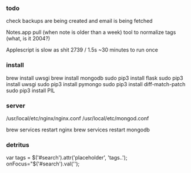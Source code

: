 ### todo
check backups are being created and email is being fetched

Notes.app pull (when note is older than a week)
tool to normalize tags (what, is it 2004?)

Applescript is slow as shit
2739 / 1.5s
~30 minutes to run once


### install

brew install uwsgi
brew install mongodb
sudo pip3 install flask
sudo pip3 install uwsgi
sudo pip3 install pymongo
sudo pip3 install diff-match-patch
sudo pip3 install PIL

### server

/usr/local/etc/nginx/nginx.conf 
/usr/local/etc/mongod.conf

brew services restart nginx
brew services restart mongodb


### detritus

var tags = $('#search').attr('placeholder', 'tags..');
onFocus="$('#search').val('');
